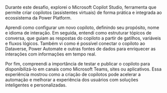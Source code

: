 Durante este desafio, explorei o Microsoft Copilot Studio, ferramenta que permite criar copilotos (assistentes virtuais) de forma prática e integrada ao ecossistema da Power Platform.

Aprendi como configurar um novo copiloto, definindo seu propósito, nome e idioma de interação. Em seguida, entendi como estruturar tópicos de conversa, que guiam as respostas do copiloto a partir de gatilhos, variáveis e fluxos lógicos. Também vi como é possível conectar o copiloto ao Dataverse, Power Automate e outras fontes de dados para enriquecer as interações com informações em tempo real.

Por fim, compreendi a importância de testar e publicar o copiloto para disponibilizá-lo em canais como Microsoft Teams, sites ou aplicativos. Essa experiência mostrou como a criação de copilotos pode acelerar a automação e melhorar a experiência dos usuários com soluções inteligentes e personalizadas.
